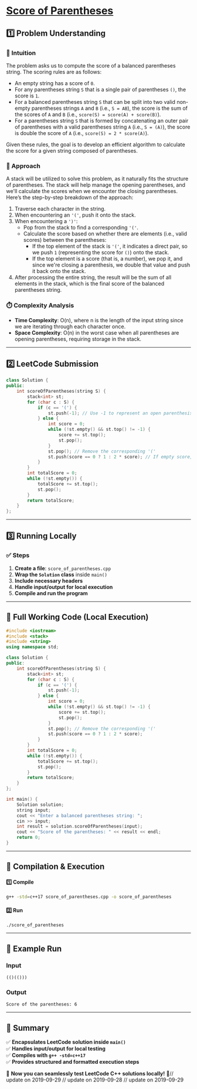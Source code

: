 # **[Score of Parentheses](https://leetcode.com/problems/score-of-parentheses/description/)**  

## **1️⃣ Problem Understanding**  
### **📌 Intuition**  
The problem asks us to compute the score of a balanced parentheses string. The scoring rules are as follows:  
- An empty string has a score of `0`.
- For any parentheses string `S` that is a single pair of parentheses `()`, the score is `1`.
- For a balanced parentheses string `S` that can be split into two valid non-empty parentheses strings `A` and `B` (i.e., `S = AB`), the score is the sum of the scores of `A` and `B` (i.e., `score(S) = score(A) + score(B)`).
- For a parentheses string `S` that is formed by concatenating an outer pair of parentheses with a valid parentheses string `A` (i.e., `S = (A)`), the score is double the score of `A` (i.e., `score(S) = 2 * score(A)`).

Given these rules, the goal is to develop an efficient algorithm to calculate the score for a given string composed of parentheses.

### **🚀 Approach**  
A stack will be utilized to solve this problem, as it naturally fits the structure of parentheses. The stack will help manage the opening parentheses, and we'll calculate the scores when we encounter the closing parentheses. Here’s the step-by-step breakdown of the approach:
1. Traverse each character in the string.
2. When encountering an `'('`, push it onto the stack.
3. When encountering a `')'`:
   - Pop from the stack to find a corresponding `'('`.
   - Calculate the score based on whether there are elements (i.e., valid scores) between the parentheses:
     - If the top element of the stack is `'('`, it indicates a direct pair, so we push `1` (representing the score for `()`) onto the stack.
     - If the top element is a score (that is, a number), we pop it, and since we're closing a parenthesis, we double that value and push it back onto the stack.
4. After processing the entire string, the result will be the sum of all elements in the stack, which is the final score of the balanced parentheses string.

### **⏱️ Complexity Analysis**  
- **Time Complexity**: O(n), where n is the length of the input string since we are iterating through each character once.
- **Space Complexity**: O(n) in the worst case when all parentheses are opening parentheses, requiring storage in the stack.

---  

## **2️⃣ LeetCode Submission**  
```cpp
class Solution {
public:
    int scoreOfParentheses(string S) {
        stack<int> st;
        for (char c : S) {
            if (c == '(') {
                st.push(-1); // Use -1 to represent an open parenthesis
            } else {
                int score = 0;
                while (!st.empty() && st.top() != -1) {
                    score += st.top();
                    st.pop();
                }
                st.pop(); // Remove the corresponding '('
                st.push(score == 0 ? 1 : 2 * score); // If empty score, then it is '()' which scores 1
            }
        }
        int totalScore = 0;
        while (!st.empty()) {
            totalScore += st.top();
            st.pop();
        }
        return totalScore;
    }
};
```  

---  

## **3️⃣ Running Locally**  
### **✅ Steps**  
1. **Create a file**: `score_of_parentheses.cpp`  
2. **Wrap the `Solution` class** inside `main()`  
3. **Include necessary headers**  
4. **Handle input/output for local execution**  
5. **Compile and run the program**  

---  

## **📝 Full Working Code (Local Execution)**  
```cpp
#include <iostream>
#include <stack>
#include <string>
using namespace std;

class Solution {
public:
    int scoreOfParentheses(string S) {
        stack<int> st;
        for (char c : S) {
            if (c == '(') {
                st.push(-1);
            } else {
                int score = 0;
                while (!st.empty() && st.top() != -1) {
                    score += st.top();
                    st.pop();
                }
                st.pop(); // Remove the corresponding '('
                st.push(score == 0 ? 1 : 2 * score);
            }
        }
        int totalScore = 0;
        while (!st.empty()) {
            totalScore += st.top();
            st.pop();
        }
        return totalScore;
    }
};

int main() {
    Solution solution;
    string input;
    cout << "Enter a balanced parentheses string: ";
    cin >> input;
    int result = solution.scoreOfParentheses(input);
    cout << "Score of the parentheses: " << result << endl;
    return 0;
}
```  

---  

## **🔧 Compilation & Execution**  
#### **1️⃣ Compile**  
```bash
g++ -std=c++17 score_of_parentheses.cpp -o score_of_parentheses
```  

#### **2️⃣ Run**  
```bash
./score_of_parentheses
```  

---  

## **🎯 Example Run**  
### **Input**  
```
(()(()))
```  
### **Output**  
```
Score of the parentheses: 6
```  

---  

## **📌 Summary**  
✅ **Encapsulates LeetCode solution inside `main()`**  
✅ **Handles input/output for local testing**  
✅ **Compiles with `g++ -std=c++17`**  
✅ **Provides structured and formatted execution steps**  

🚀 **Now you can seamlessly test LeetCode C++ solutions locally!** 🚀// update on 2019-09-29
// update on 2019-09-28
// update on 2019-09-29
